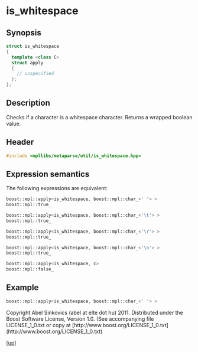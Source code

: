 # is_whitespace

## Synopsis

```cpp
struct is_whitespace
{
  template <class C>
  struct apply
  {
    // unspecified
  };
};
```

## Description

Checks if a character is a whitespace character.
Returns a wrapped boolean value.

## Header

```cpp
#include <mpllibs/metaparse/util/is_whitespace.hpp>
```

## Expression semantics

The following expressions are equivalent:

```cpp
boost::mpl::apply<is_whitespace, boost::mpl::char_<' '> >
boost::mpl::true_
```

```cpp
boost::mpl::apply<is_whitespace, boost::mpl::char_<'\t'> >
boost::mpl::true_
```

```cpp
boost::mpl::apply<is_whitespace, boost::mpl::char_<'\r'> >
boost::mpl::true_
```

```cpp
boost::mpl::apply<is_whitespace, boost::mpl::char_<'\n'> >
boost::mpl::true_
```

```cpp
boost::mpl::apply<is_whitespace, c>
boost::mpl::false_
```

## Example

```cpp
boost::mpl::apply<is_whitespace, boost::mpl::char_<' '> >
```

<p class="copyright">
Copyright Abel Sinkovics (abel at elte dot hu) 2011.
Distributed under the Boost Software License, Version 1.0.
(See accompanying file LICENSE_1_0.txt or copy at
[http://www.boost.org/LICENSE_1_0.txt](http://www.boost.org/LICENSE_1_0.txt)
</p>

[[up]](reference.html)

